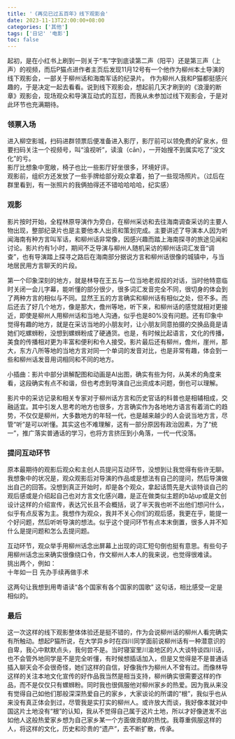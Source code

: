 ```yaml
---
title: '《再见已过五百年》线下观影会'
date: 2023-11-13T22:00:00+08:00
categories: ['其他']
tags: ['日记' '电影']
toc: false
---
```


起初，是在小红书上刷到一则关于“韦”字到底读第二声（阳平）还是第三声（上声）的视频，而后P猫点进作者主页后发现11月12号有一个他作为柳州本土导演的线下观影会，一部关于柳州话和海南军话的纪录片。
作为柳州人我和P猫都挺感兴趣的，于是决定一起去看看。说到线下观影会，想起前几天才刷到的《浪漫的断章》观影会，现场观众和导演互动式的互怼，而我从未参加过线下观影会，于是对此环节也充满期待。  


### 领票入场

进入柳空影城，扫码进群领票后便准备进入影厅，影厅前可以领免费的矿泉水，但要扫码关注一个视频号，叫“湌视听”，读湌（cān），一开始搜不到属实吃了“没文化”的亏。  
影厅比想象中宽敞，椅子也比一些影厅好坐很多，环境好评。  
观影前，组织方还发放了一些手牌给部分观众拿着，拍了一些现场照片。（过后在群里看到，有一张照片的我俩拍得还不错哈哈哈哈，纪实感）

### 观影  

 影片按时开始，全程林原导演作为旁白，在柳州采访和去往海南调查采访的主要人物出现，整部纪录片也是主要他本人出资和策划完成。主要讲述了导演本人因为听闻海南有种方言叫军话，和柳州话非常像，因感兴趣而踏上海南探寻的旅途见闻和讨论。影片约有1小时，期间不乏导演与柳州人随机采访的柳州话词汇发音“调查”，也有导演踏上探寻之路后在海南部分据说方言和柳州话很像的城镇中，与当地居民用方言聊天的片段。  

 第一个印象深刻的地方，就是林导在王五与一位当地老叔叔的对话，当时他特意临时关闭一会儿字幕，能听懂的部分很少，很多词汇发音完全不同，很切身的体会到了两种方言的相似与不同。显然王五的方言确实和柳州话有相似之处，但不多。而后还去了好几个地方，像是那大，儋州等地，听下来，和柳州话的感觉就相对更接近，即使是柳州人用柳州话和当地人沟通，似乎也是80%没有问题。还有印象中觉得有趣的地方，就是在采访当地的小朋友时，让小朋友同意拍摄的交换品竟是请她们吃螺蛳粉，没想到螺蛳粉成了硬通货。也是，有时候比起语言，文化的传播，美食的传播相对更为丰富和便利和令人接受。影片最后还有柳州，儋州，崖州，那大，东方八所等地的当地方言对同一个单词的发音对比，也是非常有趣，体会到一些和柳州话发音用词相同和不同的地方。    

 小插曲：影片中部分讲解配图和动画是AI出图，确实有些为何，从美术的角度来看，这段确实有点不和谐，但也考虑到导演自己出资成本问题，倒也可以理解。

 影片中的采访记录和相关专家对于柳州话方言和历史官话的科普也是相辅相成，交融适宜。其中引发人思考的地方也很多，方言确实作为各地地方语言有着消亡的趋势，不仅仅是柳州，大多数地方的年轻一代，也是越来越少的人会说当地方言，尽管“听”是可以听懂。其实这也不难理解，这有一部分原因有政治因素，为了“统一”，推广落实普通话的学习，也将方言挤压到小角落，一代一代没落。

### 提问互动环节  

原本最期待的观影后观众和主创人员提问互动环节，没想到让我觉得有些许无聊。我想象中的状况是，观众观影后对导演的作品或是想法有自己的提问，然后导演做出自己的回答。没想到真正开始时，却是各个观众，拿起话筒先是大谈特谈自己的观后感或是介绍起自己也对方言文化感兴趣，是正在做类似主题的b站up或是文创设计这样的介绍宣传，表达冗长且不会概括，说了半天我也听不出他们想问什么，似乎有点反客为主。我想作为观众，我并不关心你们的观后感，我更在乎，能提一个好问题，然后听听导演的想法。似乎这个提问环节有点本末倒置，很多人并不知什么是提问题和怎么去提问题。  

互动环节，观众举手用柳州话念出屏幕上出现的词汇短句倒也挺有意思。有些句子用柳州话念出来确实很像绕口令，作文柳州人本人的我来说，也觉得很难读。  
挑出两个，例如：  
十年如一日   先办手续再做手术   

这两句让我想到用粤语读“各个国家有各个国家的国歌” 这句话，相比感受一定是相似的。  
  
### 最后 

这一次这样的线下观影整体体验还是挺不错的，作为会说柳州话的柳州人看完确实有所触动。想起P猫所说，在大学异乡时在四川同学面前说柳州话有一种潜意识的自卑，我心中默默点头，我何尝不是。当时寝室里川渝地区的人大谈特谈四川话，也不会管外地同学是不是完全听懂，有时候想插话加入，但是又觉得是不是普通话插入聊天会不会很奇怪，她们这样的自信，好像我作为柳州人不曾有过。而像林导这样的关注本地文化宣传的好作品我当然是相当支持，柳州确实很需要这样的作品，而不是仅仅只有螺蛳粉。同时我也很佩服他对柳州家乡的热爱。因为我从来没有觉得自己如他们那般深深热爱自己的家乡，大家谈论的所谓的“根”，我似乎也从来没有真正体会到过，尽管我是实打实的柳州人。或许放大而谈，我好像本就对中国这片土地没有“根”的认知，我从不觉得自己属于这片土地，所以才好像迸发不出如他人这般热爱家乡想为自己家乡某一个方面做贡献的热忱。我尊重佩服这样的人，将这样的文化，历史和珍贵的“遗产”，去不断扩散，传承。
  
